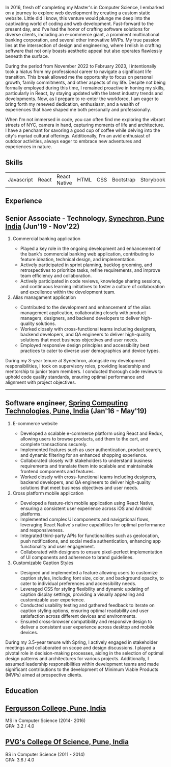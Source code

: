 <section id="about" class="about">
  <p>
    In 2016, fresh off completing my Master's in Computer Science, I embarked on a journey to explore web development by creating a custom static website. Little did I know, this venture would plunge me deep into the captivating world of coding and web development. Fast-forward to the present day, and I've had the honor of crafting software solutions for diverse clients, including an e-commerce giant, a prominent multinational banking corporation, and several other innovative MVPs. My true passion lies at the intersection of design and engineering, where I relish in crafting software that not only boasts aesthetic appeal but also operates flawlessly beneath the surface.
  </p>
  
  <p>
  During the period from November 2022 to February 2023, I intentionally took a hiatus from my professional career to navigate a significant life transition. This break allowed me the opportunity to focus on personal growth, family commitments, and other aspects of my life. Despite not being formally employed during this time, I remained proactive in honing my skills, particularly in React, by staying updated with the latest industry trends and developments. Now, as I prepare to re-enter the workforce, I am eager to bring forth my renewed dedication, enthusiasm, and a wealth of experiences that have shaped me both personally and professionally.
</p>

  <p>
    When I'm not immersed in code, you can often find me exploring the vibrant streets of NYC, camera in hand, capturing moments of life and architecture. I have a penchant for savoring a good cup of coffee while delving into the city's myriad cultural offerings. Additionally, I'm an avid enthusiast of outdoor activities, always eager to embrace new adventures and experiences in nature.
  </p>
</section>

<section id="skills" class="skills">
  <h1>Skills</h1>
  <table>
    <tbody>
      <tr>
        <td>Javascript</td>
        <td>React</td>
        <td>React Native</td>
        <td>HTML</td>
        <td>CSS</td>
        <td>Bootstrap</td>
        <td>Storybook</td>
        <td>Webpack</td>
        <td>Github</td>
        <td>VSCode</td>
      </tr>
    </tbody>
  </table>
</section>

<section id="experience" class="experience">
 <h1>Experience</h1>
    <h2>Senior Associate - Technology, <a href="https://www.synechron.com/" target="_blank">Synechron, Pune India</a> (Jun'19 - Nov'22)</h2>
    <ol>
      <li>Commercial banking application</li>
      <ul>
        <li>Played a key role in the ongoing development and enhancement of the bank's commercial banking web application, contributing to feature ideation, technical design, and implementation.</li>
        <li>Actively participated in sprint planning, backlog grooming, and retrospectives to prioritize tasks, refine requirements, and improve team efficiency and collaboration.</li>
        <li>Actively participated in code reviews, knowledge sharing sessions, and continuous learning initiatives to foster a culture of collaboration and excellence within the development team.</li>
      </ul>
      <li>Alias managament application</li>
      <ul>
        <li>Contributed to the development and enhancement of the alias management application, collaborating closely with product managers, designers, and backend developers to deliver high-quality solutions.</li>
        <li>Worked closely with cross-functional teams including designers, backend developers, and QA engineers to deliver high-quality solutions that meet business objectives and user needs.</li>
        <li>Employed responsive design principles and accessibility best practices to cater to diverse user demographics and device types.</li>
      </ul>
    </ol>
 <span class="experience-summary">
   During my 3-year tenure at Synechron, alongside my development responsibilities, I took on supervisory roles, providing leadership and mentorship to junior team members. I conducted thorough code reviews to uphold code quality standards, ensuring optimal performance and alignment with project objectives.
 </span>
  
  <hr />
  
  <h2>Software engineer, <a href="https://springct.net/" target="_blank">Spring Computing Technologies, Pune, India</a> (Jan'16 - May'19)</h2>
      <ol>
        <li>E-commerce website</li>
        <ul>
        <li>Developed a scalable e-commerce platform using React and Redux, allowing users to browse products, add them to the cart, and complete transactions securely.</li>
        <li>Implemented features such as user authentication, product search, and dynamic filtering for an enhanced shopping experience.</li>
        <li>Collaborated closely with stakeholders to understand business requirements and translate them into scalable and maintainable frontend components and features.</li>
          <li>Worked closely with cross-functional teams including designers, backend developers, and QA engineers to deliver high-quality solutions that meet business objectives and user needs.</li>
        </ul>
      <li>Cross platform mobile application</li>
      <ul>
        <li>Developed a feature-rich mobile application using React Native, ensuring a consistent user experience across iOS and Android platforms.</li>
        <li>Implemented complex UI components and navigational flows, leveraging React Native's native capabilities for optimal performance and responsiveness.</li>
        <li>Integrated third-party APIs for functionalities such as geolocation, push notifications, and social media authentication, enhancing app functionality and user engagement.</li>
        <li>Collaborated with designers to ensure pixel-perfect implementation of UI components and adherence to brand guidelines.</li>
      </ul>
       <li>Customizable Caption Styles</li>
       <ul>
         <li>Designed and implemented a feature allowing users to customize caption styles, including font size, color, and background opacity, to cater to individual preferences and accessibility needs.</li>
         <li>Leveraged CSS for styling flexibility and dynamic updating of caption display settings, providing a visually appealing and customizable user experience.</li>
         <li>Conducted usability testing and gathered feedback to iterate on caption styling options, ensuring optimal readability and user satisfaction across different devices and environments.</li>
         <li>Ensured cross-browser compatibility and responsive design to deliver a consistent user experience across desktop and mobile devices.</li>
       </ul>
      </ol>
 <span class="experience-summary">
    During my 3.5-year tenure with Spring, I actively engaged in stakeholder meetings and collaborated on scope and design discussions. I played a pivotal role in decision-making processes, aiding in the selection of optimal design patterns and architectures for various projects. Additionally, I assumed leadership responsibilities within development teams and made significant contributions to the development of Minimum Viable Products (MVPs) aimed at prospective clients.
  </span>
</section>


<section id="education" class="education">
 <h1>Education</h1>
  <h2><a href="https://www.fergusson.edu/" target="_blank">Fergusson College, Pune, India</a></h2>
  MS in Computer Science (2014- 2016) <br /> GPA: 3.2 / 4.0
  <br />
  <h2><a href="https://pvgcosc.ac.in/" target="_blank">PVG's College Of Science, Pune, India</a></h2>
  BS in Computer Science (2011 - 2014) <br /> GPA: 3.6 / 4.0
</section>
